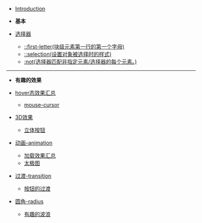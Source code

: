 * [Introduction](README.md)
* **基本**

* [选择器](docs/selector.md)
    * [::first-letter(块级元素第一行的第一个字母)](docs/selector/first-letter.md)
    * [::selection(设置对象被选择时的样式)](docs/selector/selection.md)
    * [:not(选择器匹配非指定元素/选择器的每个元素。)](docs/selector/not.md)

---
* **有趣的效果**

* [hover态效果汇总](docs/hover.md)  
    * [mouse-cursor](docs/hover/mouse-cursor.md)
* [3D效果](docs/transition.md)  
    * [立体按钮](docs/3D/3D-button.md)
* [动画-animation](docs/animation.md)  
    * [加载效果汇总](docs/animation/loading.md)
    * [太极图](docs/animation/taicai.md)
* [过渡-transition](docs/transition.md)  
    * [按钮的过渡](docs/transition/button-border.md)
* [圆角-radius](docs/radius.md)  
    * [有趣的波浪](docs/radius/radius-wave.md)

